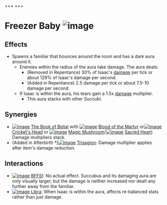 +++
+++

 # Freezer Baby ![image](/image/Freezer_Baby.png) 


Effects
---------


* Spawns a familiar that bounces around the room and has a dark aura around it.
	+ Enemies within the radius of the aura take damage. The aura deals:
		- (Removed in Repentance) 30% of Isaac's [damage](/wiki/Damage "Damage") per tick or about 129% of Isaac's damage per second.
		- (Added in Repentance) 2.5 damage per tick or about 7.5-10 damage per second.
	+ If Isaac is within the aura, his tears gain a 1.5x [damage](/wiki/Damage "Damage") multiplier.
		- This aura stacks with other Succubi.


Synergies
-----------


* [![image](/image/The_Book_of_Belial.png)](/wiki/The_Book_of_Belial "The Book of Belial") [The Book of Belial](/wiki/The_Book_of_Belial "The Book of Belial") with [![image](/image/Blood_of_the_Martyr.png)](/wiki/Blood_of_the_Martyr "Blood of the Martyr") [Blood of the Martyr](/wiki/Blood_of_the_Martyr "Blood of the Martyr") or[![image](/image/Cricket%27s_Head.png)](/wiki/Cricket%27s_Head "Cricket's Head") [Cricket's Head](/wiki/Cricket%27s_Head "Cricket's Head") or [![image](/image/Magic_Mushroom.png)](/wiki/Magic_Mushroom "Magic Mushroom") [Magic Mushroom](/wiki/Magic_Mushroom "Magic Mushroom")/[![image](/image/Sacred_Heart.png)](/wiki/Sacred_Heart "Sacred Heart") [Sacred Heart](/wiki/Sacred_Heart "Sacred Heart"): Damage multipliers stack.
* (Added in Afterbirth †)[![image](/image/Trisagion.png)](/wiki/Trisagion "Trisagion") [Trisagion](/wiki/Trisagion "Trisagion"): Damage multiplier applies after item's damage reduction.


Interactions
--------------


* [![image](/image/BFFS!.png)](/wiki/BFFS! "BFFS!") [BFFS!](/wiki/BFFS! "BFFS!"): No actual effect. Succubus and its damaging aura are only visually larger, but the damage is neither increased nor dealt any further away from the familiar.
* [![image](/image/Libra.png)](/wiki/Libra "Libra") [Libra](/wiki/Libra "Libra"): When Isaac is within the aura, affects re-balanced stats rather than just damage.



